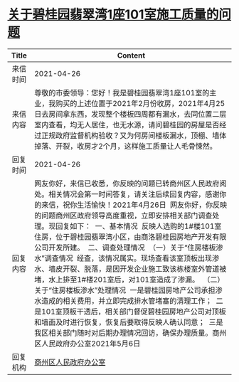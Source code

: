 # <a href="http://www.shangluo.gov.cn/zmhd/ldxxxx.jsp?urltype=leadermail.LeaderMailContentUrl&wbtreeid=1112&leadermailid=7192">关于碧桂园翡翠湾1座101室施工质量的问题</a>
|Title|Content|
|:---:|---|
|来信时间|2021-04-26|
|来信内容|尊敬的市委领导：您好！我是碧桂园翡翠湾1座101室的主业，我购买的上述位置于2021年2月份收房，2021年4月25日去房间拿东西，发现整个楼板四周都有漏水，去同位置二层室内查看，均无人居住，也无水源，请问碧桂园的房屋是否经过正规政府监督机构验收？又为何房间楼板漏水，顶棚、墙体掉落、开裂，收房才2个月，这样施工质量让人毛骨悚然。|
|回复时间|2021-04-26|
|回复内容|网友你好，来信已收悉，你反映的问题已转商州区人民政府阅处。相关情况会第一时间答复，请关注后续回复内容，感谢你的来信，祝你生活愉快！2021年4月26日  网友你好，你反映的问题商州区政府领导高度重视，立即安排相关部门调查处理。现回复如下：  一、基本情况  反映人选购的1#楼101室住房，位于碧桂园翡翠湾小区，由商洛碧桂园房地产开发有限公司开发所建。  二、调查处理情况  （一）关于“住房楼板渗水”调查情况  经查，该情况属实。现场查看该室顶板出现渗水、墙皮开裂、脱落，是因开发企业施工致该栋楼室外管道被堵，水上排至1#楼201室后，对101室造成了渗漏。  （二）关于“住房楼板渗水”处理情况  一是碧桂园房地产公司承担渗水造成的相关费用，并立即完成排水管堵塞的清理工作；  二是101室顶板干透后，相关部门督促碧桂园房地产公司对顶板和墙面及时进行恢复，恢复后要取得反映人确认同意；  三是我区相关部门随时对后期办理情况回访，确保办理质量。商州区人民政府办公室2021年5月6日|
|回复机构|<a href="../../categories/agencies/商州区人民政府办公室.md">商州区人民政府办公室</a>|

